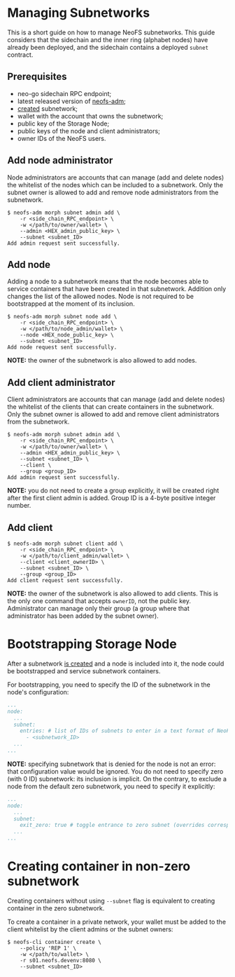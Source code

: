 # Managing Subnetworks

This is a short guide on how to manage NeoFS subnetworks. This guide
considers that the sidechain and the inner ring (alphabet nodes) have already been
deployed, and the sidechain contains a deployed `subnet` contract.

## Prerequisites

- neo-go sidechain RPC endpoint;
- latest released version of [neofs-adm](https://github.com/nspcc-dev/neofs-node/releases);
- [created](subnetwork-creation.md) subnetwork;
- wallet with the account that owns the subnetwork;
- public key of the Storage Node;
- public keys of the node and client administrators;
- owner IDs of the NeoFS users.

## Add node administrator

Node administrators are accounts that can manage (add and delete nodes)
the whitelist of the nodes which can be included to a subnetwork. Only the subnet
owner is allowed to add and remove node administrators from the subnetwork.

```shell
$ neofs-adm morph subnet admin add \
    -r <side_chain_RPC_endpoint> \
    -w </path/to/owner/wallet> \
    --admin <HEX_admin_public_key> \
    --subnet <subnet_ID>
Add admin request sent successfully.
```

## Add node

Adding a node to a subnetwork means that the node becomes able to service
containers that have been created in that subnetwork. Addition only changes
the list of the allowed nodes. Node is not required to be bootstrapped at the
moment of its inclusion.

```shell
$ neofs-adm morph subnet node add \
    -r <side_chain_RPC_endpoint> \
    -w </path/to/node_admin/wallet> \
    --node <HEX_node_public_key> \
    --subnet <subnet_ID>
Add node request sent successfully.
```

**NOTE:** the owner of the subnetwork is also allowed to add nodes.

## Add client administrator

Client administrators are accounts that can manage (add and delete
nodes) the whitelist of the clients that can create containers in the
subnetwork. Only the subnet owner is allowed to add and remove client
administrators from the subnetwork.

```shell
$ neofs-adm morph subnet admin add \
    -r <side_chain_RPC_endpoint> \
    -w </path/to/owner/wallet> \
    --admin <HEX_admin_public_key> \
    --subnet <subnet_ID> \
    --client \
    --group <group_ID>
Add admin request sent successfully.
```

**NOTE:** you do not need to create a group explicitly, it will be created
right after the first client admin is added. Group ID is a 4-byte
positive integer number.

## Add client

```shell
$ neofs-adm morph subnet client add \
    -r <side_chain_RPC_endpoint> \
    -w </path/to/client_admin/wallet> \
    --client <client_ownerID> \
    --subnet <subnet_ID> \
    --group <group_ID>
Add client request sent successfully.
```

**NOTE:** the owner of the subnetwork is also allowed to add clients. This is
the only one command that accepts `ownerID`, not the public key.
Administrator can manage only their group (a group where that administrator
has been added by the subnet owner).

# Bootstrapping Storage Node

After a subnetwork [is created](subnetwork-creation.md) and a node is included into it, the
node could be bootstrapped and service subnetwork containers.

For bootstrapping, you need to specify the ID of the subnetwork in the node's
configuration:

```yaml
...
node:
  ...
  subnet:
    entries: # list of IDs of subnets to enter in a text format of NeoFS API protocol (overrides corresponding attributes)
      - <subnetwork_ID>
  ...
...
```

**NOTE:** specifying subnetwork that is denied for the node is not an error:
that configuration value would be ignored. You do not need to specify zero
(with 0 ID) subnetwork: its inclusion is implicit. On the contrary, to exclude
a node from the default zero subnetwork, you need to specify it explicitly:

```yaml
...
node:
  ...
  subnet:
    exit_zero: true # toggle entrance to zero subnet (overrides corresponding attribute and occurrence in `entries`)
  ...
...
```

# Creating container in non-zero subnetwork

Creating containers without using `--subnet` flag is equivalent to
creating container in the zero subnetwork.

To create a container in a private network, your wallet must be added to
the client whitelist by the client admins or the subnet owners:

```shell
$ neofs-cli container create \
    --policy 'REP 1' \
    -w </path/to/wallet> \
    -r s01.neofs.devenv:8080 \
    --subnet <subnet_ID>
```
